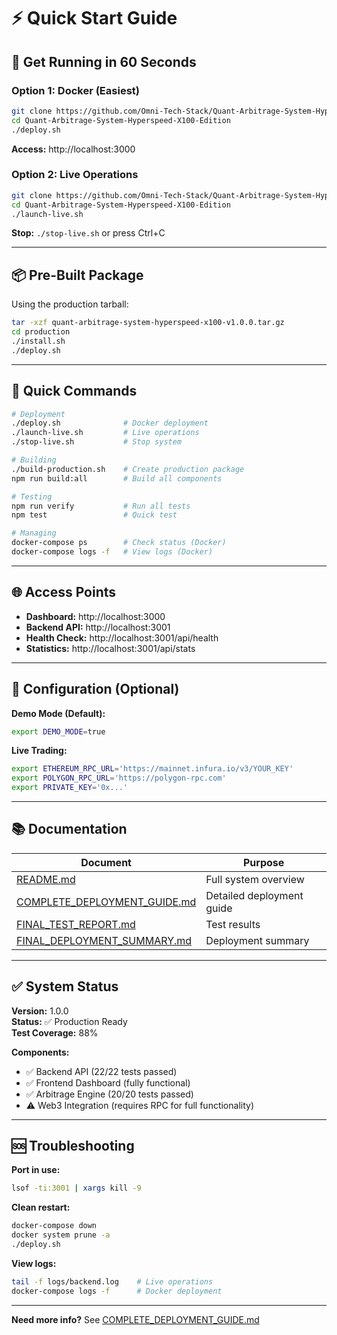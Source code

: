 # ⚡ Quick Start Guide

## 🚀 Get Running in 60 Seconds

### Option 1: Docker (Easiest)

```bash
git clone https://github.com/Omni-Tech-Stack/Quant-Arbitrage-System-Hyperspeed-X100-Edition.git
cd Quant-Arbitrage-System-Hyperspeed-X100-Edition
./deploy.sh
```

**Access:** http://localhost:3000

### Option 2: Live Operations

```bash
git clone https://github.com/Omni-Tech-Stack/Quant-Arbitrage-System-Hyperspeed-X100-Edition.git
cd Quant-Arbitrage-System-Hyperspeed-X100-Edition
./launch-live.sh
```

**Stop:** `./stop-live.sh` or press Ctrl+C

---

## 📦 Pre-Built Package

Using the production tarball:

```bash
tar -xzf quant-arbitrage-system-hyperspeed-x100-v1.0.0.tar.gz
cd production
./install.sh
./deploy.sh
```

---

## 🔧 Quick Commands

```bash
# Deployment
./deploy.sh              # Docker deployment
./launch-live.sh         # Live operations
./stop-live.sh           # Stop system

# Building
./build-production.sh    # Create production package
npm run build:all        # Build all components

# Testing
npm run verify           # Run all tests
npm test                 # Quick test

# Managing
docker-compose ps        # Check status (Docker)
docker-compose logs -f   # View logs (Docker)
```

---

## 🌐 Access Points

- **Dashboard:** http://localhost:3000
- **Backend API:** http://localhost:3001
- **Health Check:** http://localhost:3001/api/health
- **Statistics:** http://localhost:3001/api/stats

---

## 🎯 Configuration (Optional)

**Demo Mode (Default):**
```bash
export DEMO_MODE=true
```

**Live Trading:**
```bash
export ETHEREUM_RPC_URL='https://mainnet.infura.io/v3/YOUR_KEY'
export POLYGON_RPC_URL='https://polygon-rpc.com'
export PRIVATE_KEY='0x...'
```

---

## 📚 Documentation

| Document | Purpose |
|----------|---------|
| [README.md](README.md) | Full system overview |
| [COMPLETE_DEPLOYMENT_GUIDE.md](COMPLETE_DEPLOYMENT_GUIDE.md) | Detailed deployment guide |
| [FINAL_TEST_REPORT.md](FINAL_TEST_REPORT.md) | Test results |
| [FINAL_DEPLOYMENT_SUMMARY.md](FINAL_DEPLOYMENT_SUMMARY.md) | Deployment summary |

---

## ✅ System Status

**Version:** 1.0.0  
**Status:** ✅ Production Ready  
**Test Coverage:** 88%

**Components:**
- ✅ Backend API (22/22 tests passed)
- ✅ Frontend Dashboard (fully functional)
- ✅ Arbitrage Engine (20/20 tests passed)
- ⚠️ Web3 Integration (requires RPC for full functionality)

---

## 🆘 Troubleshooting

**Port in use:**
```bash
lsof -ti:3001 | xargs kill -9
```

**Clean restart:**
```bash
docker-compose down
docker system prune -a
./deploy.sh
```

**View logs:**
```bash
tail -f logs/backend.log    # Live operations
docker-compose logs -f      # Docker deployment
```

---

**Need more info?** See [COMPLETE_DEPLOYMENT_GUIDE.md](COMPLETE_DEPLOYMENT_GUIDE.md)
